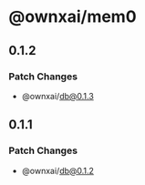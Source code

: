 # @ownxai/mem0

## 0.1.2

### Patch Changes

- @ownxai/db@0.1.3

## 0.1.1

### Patch Changes

- @ownxai/db@0.1.2
